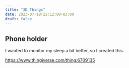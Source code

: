 ```yaml
---
title: "3D Things"
date: 2023-07-18T22:12:00-03:00
draft: false
---
```


## Phone holder

I wanted to monitor my sleep a bit better, so I created this.

https://www.thingiverse.com/thing:6709135

